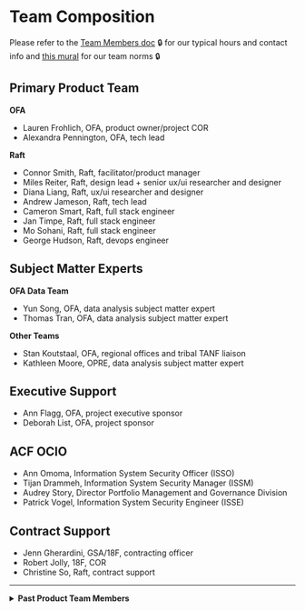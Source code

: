 # Team Composition

Please refer to the [Team Members doc](https://hhsgov.sharepoint.com/:w:/r/sites/TANFDataPortalOFA/Shared%20Documents/General/Admin/Team%20Members%27%20Info.docx?d=w4ef9f646a6e34c6e9f348b100507a76b&csf=1&web=1&e=NcZSOo) 🔒 for our typical hours and contact info and [this mural](https://app.mural.co/t/raft2792/m/raft2792/1635271342915/2866555299fac78354b8ec1e364626905c24bdb8?sender=u2accafc8c5f5447b09444302) for our team norms 🔒

## Primary Product Team
**OFA**
* Lauren Frohlich, OFA, product owner/project COR
* Alexandra Pennington, OFA, tech lead

**Raft**
* Connor Smith, Raft, facilitator/product manager
* Miles Reiter, Raft, design lead + senior ux/ui researcher and designer
* Diana Liang, Raft, ux/ui researcher and designer
* Andrew Jameson, Raft, tech lead
* Cameron Smart, Raft, full stack engineer
* Jan Timpe, Raft, full stack engineer
* Mo Sohani, Raft, full stack engineer
* George Hudson, Raft, devops engineer

## Subject Matter Experts
**OFA Data Team**
* Yun Song, OFA, data analysis subject matter expert
* Thomas Tran, OFA, data analysis subject matter expert

**Other Teams**
* Stan Koutstaal, OFA, regional offices and tribal TANF liaison
* Kathleen Moore, OPRE, data analysis subject matter expert

## Executive Support
* Ann Flagg, OFA, project executive sponsor
* Deborah List, OFA, project sponsor

## ACF OCIO
* Ann Omoma, Information System Security Officer (ISSO)
* Tijan Drammeh, Information System Security Manager (ISSM)
* Audrey Story, Director Portfolio Management and Governance Division
* Patrick Vogel, Information System Security Engineer (ISSE)

## Contract Support
* Jenn Gherardini, GSA/18F, contracting officer
* Robert Jolly, 18F, COR
* Christine So, Raft, contract support
---
**<Details><Summary>Past Product Team Members</Summary>**
(most recent first)
* Steve Nino, Raft, facilitator/product manager
* Timothy Whitlock, Raft, DevOps engineer
* Aaron Beavers, Raft, full stack engineer
* Jorge Gonzales, Raft, full stack engineer
* Sreedevi Purayannur, Raft, senior ux/ui researcher and designer
* Valerie Collignon, Raft, facilitator/project manager
* John Willis, Raft, technical oversight support
* Dvora Wilensky, OFA, project COR
* Dmitri Knapp, Raft, visual designer
* Shubhi Mishra, Raft, design lead
* Angela Milash, Raft, product manager
* Miatta Myers, 18F, acquisition consultant
* Kati Nizzi, Raft, product manager
* Jennifer Pierce, Raft, senior user researcher
* Alex Soble, 18F, consulting engineer
* Carlton Smith, Raft, tech lead
* Brian Hurst, 18F, consulting engineer
* Spencer Hilvitz, Raft, front end engineer
* Romelo Nafarette, Raft consultant, security controls subject matter expert
* Pat Asata, Raft, tech lead
* Ryan Ahearn, 18F, compliance consultant
* Matthew Doty, Raft, user researcher
* Selena Juneau-Vogel, 18F, team lead & product management consultant
* Christine Bath, 18F, user research + design consultant
* Laura Gerhardt, 18F, consulting engineer
* Adam Caron, Raft, frontend engineer
* Ryan Hunter, Raft, content designer
* Timothy Spencer, 18F, consulting engineer
* Abbey Kos, 18F, research consultant
* Randy Hart, 18F, acquisition consultant
</Details>
